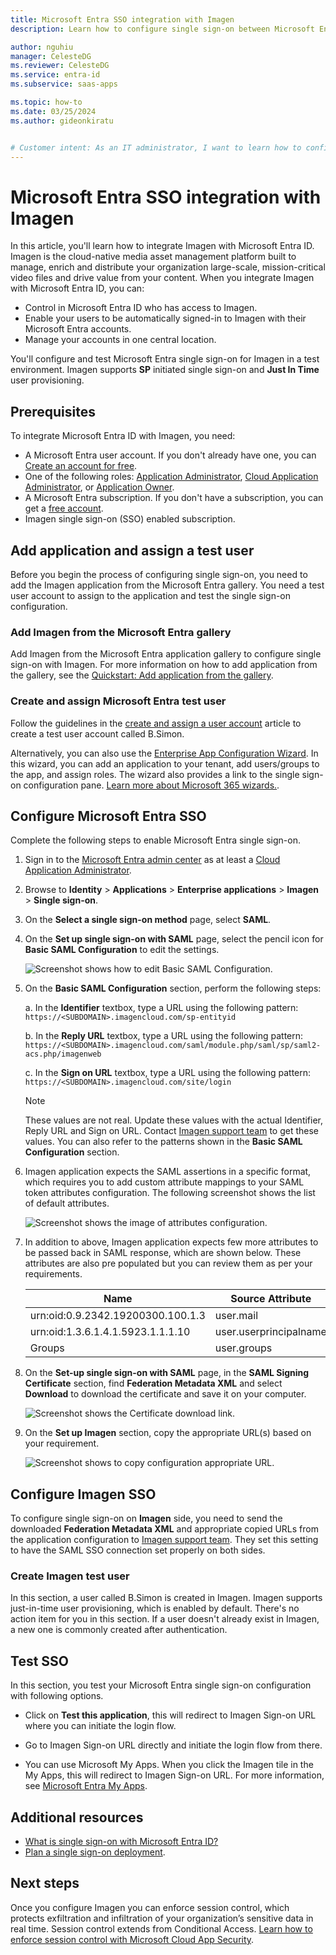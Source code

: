 ```yaml
---
title: Microsoft Entra SSO integration with Imagen
description: Learn how to configure single sign-on between Microsoft Entra ID and Imagen.

author: nguhiu
manager: CelesteDG
ms.reviewer: CelesteDG
ms.service: entra-id
ms.subservice: saas-apps

ms.topic: how-to
ms.date: 03/25/2024
ms.author: gideonkiratu


# Customer intent: As an IT administrator, I want to learn how to configure single sign-on between Microsoft Entra ID and Imagen so that I can control who has access to Imagen, enable automatic sign-in with Microsoft Entra accounts, and manage my accounts in one central location.
---
```


# Microsoft Entra SSO integration with Imagen

In this article, you'll learn how to integrate Imagen with Microsoft Entra ID. Imagen is the cloud-native media asset management platform built to manage, enrich and distribute your organization large-scale, mission-critical video files and drive value from your content. When you integrate Imagen with Microsoft Entra ID, you can:

* Control in Microsoft Entra ID who has access to Imagen.
* Enable your users to be automatically signed-in to Imagen with their Microsoft Entra accounts.
* Manage your accounts in one central location.

You'll configure and test Microsoft Entra single sign-on for Imagen in a test environment. Imagen supports **SP** initiated single sign-on and **Just In Time** user provisioning.

## Prerequisites

To integrate Microsoft Entra ID with Imagen, you need:

* A Microsoft Entra user account. If you don't already have one, you can [Create an account for free](https://azure.microsoft.com/free/?WT.mc_id=A261C142F).
* One of the following roles: [Application Administrator](/entra/identity/role-based-access-control/permissions-reference#application-administrator), [Cloud Application Administrator](/entra/identity/role-based-access-control/permissions-reference#cloud-application-administrator), or [Application Owner](/entra/fundamentals/users-default-permissions#owned-enterprise-applications).
* A Microsoft Entra subscription. If you don't have a subscription, you can get a [free account](https://azure.microsoft.com/free/).
* Imagen single sign-on (SSO) enabled subscription.

## Add application and assign a test user

Before you begin the process of configuring single sign-on, you need to add the Imagen application from the Microsoft Entra gallery. You need a test user account to assign to the application and test the single sign-on configuration.

<a name='add-imagen-from-the-azure-ad-gallery'></a>

### Add Imagen from the Microsoft Entra gallery

Add Imagen from the Microsoft Entra application gallery to configure single sign-on with Imagen. For more information on how to add application from the gallery, see the [Quickstart: Add application from the gallery](~/identity/enterprise-apps/add-application-portal.md).

<a name='create-and-assign-azure-ad-test-user'></a>

### Create and assign Microsoft Entra test user

Follow the guidelines in the [create and assign a user account](~/identity/enterprise-apps/add-application-portal-assign-users.md) article to create a test user account called B.Simon.

Alternatively, you can also use the [Enterprise App Configuration Wizard](https://portal.office.com/AdminPortal/home?Q=Docs#/azureadappintegration). In this wizard, you can add an application to your tenant, add users/groups to the app, and assign roles. The wizard also provides a link to the single sign-on configuration pane. [Learn more about Microsoft 365 wizards.](/microsoft-365/admin/misc/azure-ad-setup-guides). 

<a name='configure-azure-ad-sso'></a>

## Configure Microsoft Entra SSO

Complete the following steps to enable Microsoft Entra single sign-on.

1. Sign in to the [Microsoft Entra admin center](https://entra.microsoft.com) as at least a [Cloud Application Administrator](~/identity/role-based-access-control/permissions-reference.md#cloud-application-administrator).
1. Browse to **Identity** > **Applications** > **Enterprise applications** > **Imagen** > **Single sign-on**.
1. On the **Select a single sign-on method** page, select **SAML**.
1. On the **Set up single sign-on with SAML** page, select the pencil icon for **Basic SAML Configuration** to edit the settings.

   ![Screenshot shows how to edit Basic SAML Configuration.](common/edit-urls.png "Basic Configuration")

1. On the **Basic SAML Configuration** section, perform the following steps:

    a. In the **Identifier** textbox, type a URL using the following pattern:
    `https://<SUBDOMAIN>.imagencloud.com/sp-entityid`

    b. In the **Reply URL** textbox, type a URL using the following pattern:
    `https://<SUBDOMAIN>.imagencloud.com/saml/module.php/saml/sp/saml2-acs.php/imagenweb`

    c. In the **Sign on URL** textbox, type a URL using the following pattern:
    `https://<SUBDOMAIN>.imagencloud.com/site/login`
    
    > [!Note]
    > These values are not real. Update these values with the actual Identifier, Reply URL and Sign on URL. Contact [Imagen support team](mailto:support@imagen.io) to get these values. You can also refer to the patterns shown in the **Basic SAML Configuration** section.

1. Imagen application expects the SAML assertions in a specific format, which requires you to add custom attribute mappings to your SAML token attributes configuration. The following screenshot shows the list of default attributes.

    ![Screenshot shows the image of attributes configuration.](common/default-attributes.png "Attributes")

1. In addition to above, Imagen application expects few more attributes to be passed back in SAML response, which are shown below. These attributes are also pre populated but you can review them as per your requirements.

    | Name | Source Attribute|
    | ------------ | --------- |
    | urn:oid:0.9.2342.19200300.100.1.3 | user.mail |
    | urn:oid:1.3.6.1.4.1.5923.1.1.1.10 | user.userprincipalname |
    | Groups | user.groups |

1. On the **Set-up single sign-on with SAML** page, in the **SAML Signing Certificate** section, find **Federation Metadata XML** and select **Download** to download the certificate and save it on your computer.

    ![Screenshot shows the Certificate download link.](common/metadataxml.png "Certificate")

1. On the **Set up Imagen** section, copy the appropriate URL(s) based on your requirement.

	![Screenshot shows to copy configuration appropriate URL.](common/copy-configuration-urls.png "Metadata")

## Configure Imagen SSO

To configure single sign-on on **Imagen** side, you need to send the downloaded **Federation Metadata XML** and appropriate copied URLs from the application configuration to [Imagen support team](mailto:support@imagen.io). They set this setting to have the SAML SSO connection set properly on both sides.

### Create Imagen test user

In this section, a user called B.Simon is created in Imagen. Imagen supports just-in-time user provisioning, which is enabled by default. There's no action item for you in this section. If a user doesn't already exist in Imagen, a new one is commonly created after authentication.

## Test SSO 

In this section, you test your Microsoft Entra single sign-on configuration with following options. 

* Click on **Test this application**, this will redirect to Imagen Sign-on URL where you can initiate the login flow. 

* Go to Imagen Sign-on URL directly and initiate the login flow from there.

* You can use Microsoft My Apps. When you click the Imagen tile in the My Apps, this will redirect to Imagen Sign-on URL. For more information, see [Microsoft Entra My Apps](/azure/active-directory/manage-apps/end-user-experiences#azure-ad-my-apps).

## Additional resources

* [What is single sign-on with Microsoft Entra ID?](~/identity/enterprise-apps/what-is-single-sign-on.md)
* [Plan a single sign-on deployment](~/identity/enterprise-apps/plan-sso-deployment.md).

## Next steps

Once you configure Imagen you can enforce session control, which protects exfiltration and infiltration of your organization’s sensitive data in real time. Session control extends from Conditional Access. [Learn how to enforce session control with Microsoft Cloud App Security](/cloud-app-security/proxy-deployment-aad).
